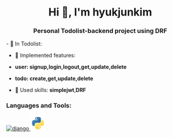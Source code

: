 <h1 align="center">Hi 👋, I'm hyukjunkim</h1>
<h3 align="center">Personal Todolist-backend project using DRF</h3>
- 🔭 In Todolist:

- 👯 Implemented features:        
- **user: signup,login,logout,get,update,delete**
- **todo: create,get,update,delete**

- 🤝 Used skills: **simplejwt**,**DRF**
<h3 align="left">Languages and Tools:</h3>
<p align="left"> <a href="https://www.djangoproject.com/" target="_blank" rel="noreferrer"> <img src="https://cdn.worldvectorlogo.com/logos/django.svg" alt="django" width="40" height="40"/> </a> <a href="https://www.python.org" target="_blank" rel="noreferrer"> <img src="https://raw.githubusercontent.com/devicons/devicon/master/icons/python/python-original.svg" alt="python" width="40" height="40"/> </a> </p>
